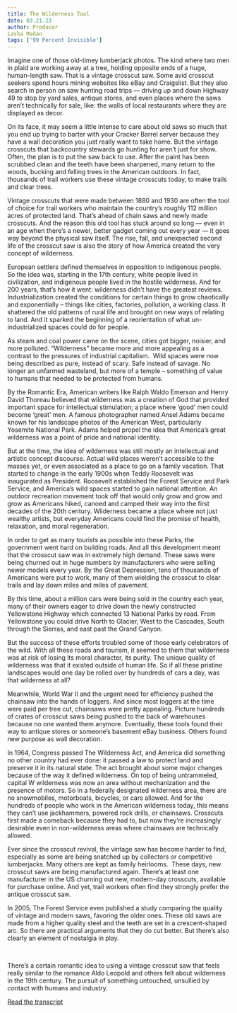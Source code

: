 ```yaml
---
title: The Wilderness Tool
date: 03.21.23
author: Producer
Lasha Madan
tags: ['99 Percent Invisible']
---
```


Imagine one of those old-timey lumberjack photos. The kind where two men in plaid are working away at a tree, holding opposite ends of a huge, human-length saw. That is a vintage crosscut saw. Some avid crosscut seekers spend hours mining websites like eBay and Craigslist. But they also search in person on saw hunting road trips — driving up and down Highway 49 to stop by yard sales, antique stores, and even places where the saws aren’t technically for sale, like: the walls of local restaurants where they are displayed as decor.


On its face, it may seem a little intense to care about old saws so much that you end up trying to barter with your Cracker Barrel server because they have a wall decoration you just really want to take home. But the vintage crosscuts that backcountry stewards go hunting for aren’t just for show. Often, the plan is to put the saw back to use. After the paint has been scrubbed clean and the teeth have been sharpened, many return to the woods, bucking and felling trees in the American outdoors. In fact, thousands of trail workers use these vintage crosscuts today, to make trails and clear trees.




Vintage crosscuts that were made between 1880 and 1930 are often the tool of choice for trail workers who maintain the country’s roughly 112 million acres of protected land. That’s ahead of chain saws and newly made crosscuts. And the reason this old tool has stuck around so long — even in an age when there’s a newer, better gadget coming out every year — it goes way beyond the physical saw itself. The rise, fall, and unexpected second life of the crosscut saw is also the story of how America created the very concept of wilderness.


European settlers defined themselves in opposition to indigenous people. So the idea was, starting in the 17th century, white people lived in civilization, and indigenous people lived in the hostile wilderness. And for 200 years, that’s how it went: wilderness didn’t have the greatest reviews. Industrialization created the conditions for certain things to grow chaotically and exponentially – things like cities, factories, pollution, a working class. It shattered the old patterns of rural life and brought on new ways of relating to land. And it sparked the beginning of a reorientation of what un-industrialized spaces could do for people.




As steam and coal power came on the scene, cities got bigger, noisier, and more polluted. “Wilderness” became more and more appealing as a contrast to the pressures of industrial capitalism.  Wild spaces were now being described as pure, instead of scary. Safe instead of savage. No longer an unfarmed wasteland, but more of a temple – something of value to humans that needed to be protected from humans.


By the Romantic Era, American writers like Ralph Waldo Emerson and Henry David Thoreau believed that wilderness was a creation of God that provided important space for intellectual stimulation; a place where ‘good’ men could become ‘great’ men. A famous photographer named Ansel Adams became known for his landscape photos of the American West, particularly Yosemite National Park. Adams helped propel the idea that America’s great wilderness was a point of pride and national identity.




But at the time, the idea of wilderness was still mostly an intellectual and artistic concept discourse. Actual wild places weren’t accessible to the masses yet, or even associated as a place to go on a family vacation. That started to change in the early 1900s when Teddy Roosevelt was inaugurated as President. Roosevelt established the Forest Service and Park Service, and America’s wild spaces started to gain national attention. An outdoor recreation movement took off that would only grow and grow and grow as Americans hiked, canoed and camped their way into the first decades of the 20th century. Wilderness became a place where not just wealthy artists, but everyday Americans could find the promise of health, relaxation, and moral regeneration.


In order to get as many tourists as possible into these Parks, the government went hard on building roads. And all this development meant that the crosscut saw was in extremely high demand. These saws were being churned out in huge numbers by manufacturers who were selling newer models every year. By the Great Depression, tens of thousands of Americans were put to work, many of them wielding the crosscut to clear trails and lay down miles and miles of pavement.

By this time, about a million cars were being sold in the country each year, many of their owners eager to drive down the newly constructed Yellowstone Highway which connected 13 National Parks by road. From Yellowstone you could drive North to Glacier, West to the Cascades, South through the Sierras, and east past the Grand Canyon.


But the success of these efforts troubled some of those early celebrators of the wild. With all these roads and tourism, it seemed to them that wilderness was at risk of losing its moral character, its purity. The unique quality of wilderness was that it existed outside of human life. So if all these pristine landscapes would one day be rolled over by hundreds of cars a day, was that wilderness at all?




Meanwhile, World War II and the urgent need for efficiency pushed the chainsaw into the hands of loggers. And since most loggers at the time were paid per tree cut, chainsaws were pretty appealing. Picture hundreds of crates of crosscut saws being pushed to the back of warehouses because no one wanted them anymore. Eventually, these tools found their way to antique stores or someone’s basement eBay business. Others found new purpose as wall decoration.


In 1964, Congress passed The Wilderness Act, and America did something no other country had ever done: it passed a law to protect land and preserve it in its natural state. The act brought about some major changes because of the way it defined wilderness. On top of being untrammeled, capital W wilderness was now an area without mechanization and the presence of motors. So in a federally designated wilderness area, there are no snowmobiles, motorboats, bicycles, or cars allowed. And for the hundreds of people who work in the American wilderness today, this means they can’t use jackhammers, powered rock drills, or chainsaws. Crosscuts first made a comeback because they had to, but now they’re increasingly desirable even in non-wilderness areas where chainsaws are technically allowed.




Ever since the crosscut revival, the vintage saw has become harder to find, especially as some are being snatched up by collectors or competitive lumberjacks. Many others are kept as family heirlooms. 
These days, new crosscut saws 
are
 being manufactured again. There’s at least one manufacturer in the US churning out new, modern-day crosscuts, available for purchase online. And yet, trail workers often find they strongly prefer the antique crosscut saw.


In 2005, The Forest Service even published a study comparing the quality of vintage and modern saws, favoring the older ones. These old saws are made from a higher quality steel and the teeth are set in a crescent-shaped arc. So there are practical arguments that they do cut better. But there’s also clearly an element of nostalgia in play.




 


There’s a certain romantic idea to using a vintage crosscut saw that feels really similar to the romance Aldo Leopold and others felt about wilderness in the 19th century. The pursuit of something untouched, unsullied by contact with humans and industry.

[Read the transcript](./The_Wilderness_Tool_transcript.md)